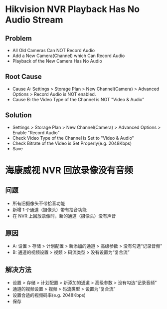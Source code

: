 # Hikvision NVR Playback Has No Audio Stream

## Problem
* All Old Cameras Can NOT Record Audio
* Add a New Camera(Channel) which Can Record Audio
* Playback of the New Camera Has No Audio

## Root Cause
* Cause A: Settings > Storage Plan > New Channel(Camera) > Advanced Options > Record Audio is NOT enabled.
* Cause B: the Video Type of the Channel is NOT "Video & Audio”

## Solution
* Settings > Storage Plan > New Channel(Camera) > Advanced Options > Enable "Record Audio"
* Check Video Type of the Channel is Set to "Video & Audio"
* Check Bitrate of the Video is Set Properly(e.g. 2048Kbps)
* Save

# 海康威视 NVR 回放录像没有音频

## 问题
* 所有旧摄像头不带拾音功能
* 新增 1 个通道（摄像头）带有拾音功能
* 在 NVR 上回放录像时，新的通道（摄像头）没有声音

## 原因
* A: 设置 > 存储 > 计划配置 > 新添加的通道 > 高级参数 > 没有勾选“记录音频”
* B: 通道的视频设置 > 视频 > 码流类型 > 没有设置为“复合流”

## 解决方法
* 设置 > 存储 > 计划配置 > 新添加的通道 > 高级参数 > 没有勾选“记录音频”
* 通道的视频设置 > 视频 > 码流类型 > 设置为“复合流”
* 设置合适的视频码率(e.g. 2048Kbps)
* 保存
